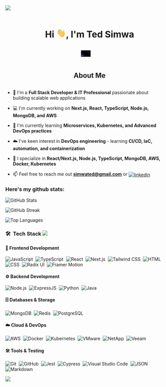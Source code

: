 <!--horizontal divider(gradiant)-->
<img src="https://user-images.githubusercontent.com/73097560/115834477-dbab4500-a447-11eb-908a-139a6edaec5c.gif">

<!--h1 without bottom border-->
<div id="user-content-toc">
  <ul align="center">
    <summary>
      <h1 style="display: inline-block">
        Hi <img src="https://raw.githubusercontent.com/KevinPatel04/KevinPatel04/master/Hi.gif" width="30px">, I'm Ted Simwa
      </h1><br />
    </summary>
  </ul>
</div>



<!--- 3D Contribution Graph -->
<div align="center">
  <img src="./profile-3d-contrib/profile-night-rainbow.svg" alt="3D GitHub Contribution Graph" height="20px"/>
</div>


<!--h2 without bottom border-->
<div id="user-content-toc">
  <ul align="center">
    <summary><h2 style="display: inline-block">About Me</h2></summary>
  </ul>
</div>


<!--Intro start-->
- 🚀 I'm a **Full Stack Developer & IT Professional** passionate about building scalable web applications

- 💻 I'm currently working on **Next.js, React, TypeScript, Node.js, MongoDB, and AWS**

- 🌱 I'm currently learning **Microservices, Kubernetes, and Advanced DevOps practices**

- ☁️ I've keen interest in **DevOps engineering** - learning **CI/CD, IaC, automation, and containerization**

- 🎯 I specialize in **React/Next.js, Node.js, TypeScript, MongoDB, AWS, Docker, Kubernetes**

- 📫 Feel free to reach me out **simwated@gmail.com** or <a href="https://www.linkedin.com/in/ted-simwa/" target="_blank">
    <img align="center" src="https://user-images.githubusercontent.com/88904952/234979284-68c11d7f-1acc-4f0c-ac78-044e1037d7b0.png" alt="linkedin" height="50" width="50" />
  </a>
<!--Intro end-->


### Here's my github stats:


  ![GitHub Stats](https://github-readme-stats.vercel.app/api?username=t-simwa&theme=dark&hide_border=false&include_all_commits=true&count_private=true)<br/>

  
  ![GitHub Streak](https://nirzak-streak-stats.vercel.app/?user=t-simwa&theme=dark&hide_border=false)<br/>

  
  ![Top Languages](https://github-readme-stats.vercel.app/api/top-langs/?username=t-simwa&theme=dark&hide_border=false&include_all_commits=true&count_private=true&layout=compact)

<!--- stats (end) -->


<!--- Tech Stack (start) -->
### 🛠 &nbsp;Tech Stack <img src = "https://media2.giphy.com/media/QssGEmpkyEOhBCb7e1/giphy.gif?cid=ecf05e47a0n3gi1bfqntqmob8g9aid1oyj2wr3ds3mg700bl&rid=giphy.gif" width = 32px>

#### 🎨 Frontend Development
![JavaScript](https://img.shields.io/badge/-JavaScript-05122A?style=flat&logo=javascript)&nbsp;
![TypeScript](https://img.shields.io/badge/-Typescript-05122A?style=flat&logo=typescript&logoColor=007ACC)&nbsp;
![React](https://img.shields.io/badge/-React-05122A?style=flat&logo=react&logoColor=3498DB)&nbsp;
![Next.js](https://img.shields.io/badge/-Next.js-05122A?style=flat&logo=next.js&logoColor=000000)&nbsp;
![Tailwind CSS](https://img.shields.io/badge/-Tailwind%20CSS-05122A?style=flat&logo=tailwind-css&logoColor=06B6D4)&nbsp;
![HTML](https://img.shields.io/badge/-HTML-05122A?style=flat&logo=HTML5)&nbsp;
![CSS](https://img.shields.io/badge/-CSS-05122A?style=flat&logo=CSS3&logoColor=1572B6)&nbsp;
![Radix UI](https://img.shields.io/badge/-Radix%20UI-05122A?style=flat&logo=radix-ui&logoColor=161618)&nbsp;
![Framer Motion](https://img.shields.io/badge/-Framer%20Motion-05122A?style=flat&logo=framer&logoColor=0055FF)&nbsp;

#### ⚙️ Backend Development
![Node.js](https://img.shields.io/badge/-Node.js-05122A?style=flat&logo=node.js&logoColor=339933)&nbsp;
![ExpressJS](https://img.shields.io/badge/-ExpressJS-05122A?style=flat&logo=express&logoColor=777BB4)&nbsp;
![Python](https://img.shields.io/badge/-Python-05122A?style=flat&logo=python)&nbsp;
![Java](https://img.shields.io/badge/-Java-05122A?style=flat&logo=Java&logoColor=FFA518)&nbsp;

#### 🗄️ Databases & Storage
![MongoDB](https://img.shields.io/badge/-MongoDB-05122A?style=flat&logo=mongodb&logoColor=47A248)&nbsp;
![Redis](https://img.shields.io/badge/-Redis-05122A?style=flat&logo=redis&logoColor=DC382D)&nbsp;
![PostgreSQL](https://img.shields.io/badge/-PostgreSQL-05122A?style=flat&logo=postgresql&logoColor=336791)&nbsp;

#### ☁️ Cloud & DevOps
![AWS](https://img.shields.io/badge/-AWS-05122A?style=flat&logo=amazon-aws&logoColor=FF9900)&nbsp;
![Docker](https://img.shields.io/badge/-Docker-05122A?style=flat&logo=docker&logoColor=2496ED)&nbsp;
![Kubernetes](https://img.shields.io/badge/-Kubernetes-05122A?style=flat&logo=kubernetes&logoColor=326CE5)&nbsp;
![VMware](https://img.shields.io/badge/-VMware-05122A?style=flat&logo=vmware&logoColor=607078)&nbsp;
![NetApp](https://img.shields.io/badge/-NetApp-05122A?style=flat&logo=netapp&logoColor=0067C5)&nbsp;
![Veeam](https://img.shields.io/badge/-Veeam-05122A?style=flat&logo=veeam&logoColor=00B336)&nbsp;

#### 🛠️ Tools & Testing
![Git](https://img.shields.io/badge/-Git-05122A?style=flat&logo=git)&nbsp;
![GitHub](https://img.shields.io/badge/-GitHub-05122A?style=flat&logo=github)&nbsp;
![Jest](https://img.shields.io/badge/-Jest-05122A?style=flat&logo=jest&logoColor=C21325)&nbsp;
![Cypress](https://img.shields.io/badge/-Cypress-05122A?style=flat&logo=cypress&logoColor=17202C)&nbsp;
![Visual Studio Code](https://img.shields.io/badge/-Visual%20Studio%20Code-05122A?style=flat&logo=visual-studio-code&logoColor=007ACC)&nbsp;
![JSON](https://img.shields.io/badge/-JSON-05122A?style=flat&logo=json&logoColor=000000)&nbsp;
![Markdown](https://img.shields.io/badge/-Markdown-05122A?style=flat&logo=markdown)&nbsp;

<!--- Tech Stack (end) -->


<!--horizontal divider(gradiant)-->
<img src="https://user-images.githubusercontent.com/73097560/115834477-dbab4500-a447-11eb-908a-139a6edaec5c.gif">

